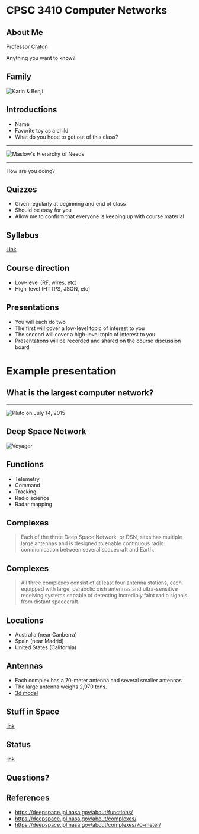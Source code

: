 CPSC 3410 Computer Networks
===========================

About Me
--------

Professor Craton

Anything you want to know?

Family
------

![Karin & Benji](https://joncraton.com/public/benji-karin.jpg)

Introductions
-------------

- Name
- Favorite toy as a child
- What do you hope to get out of this class?

---

![Maslow's Hierarchy of Needs](https://upload.wikimedia.org/wikipedia/commons/thumb/3/33/MaslowsHierarchyOfNeeds.svg/640px-MaslowsHierarchyOfNeeds.svg.png)

---

How are you doing?

Quizzes
-------

- Given regularly at beginning and end of class
- Should be easy for you
- Allow me to confirm that everyone is keeping up with course material

Syllabus
--------

[Link](../syllabus.html)

Course direction
----------------

- Low-level (RF, wires, etc)
- High-level (HTTPS, JSON, etc)

Presentations
-------------

- You will each do two
- The first will cover a low-level topic of interest to you
- The second will cover a high-level topic of interest to you
- Presentations will be recorded and shared on the course discussion board

Example presentation
====================

What is the largest computer network?
-------------------------------------

-----

![Pluto on July 14, 2015](https://upload.wikimedia.org/wikipedia/commons/thumb/e/ef/Pluto_in_True_Color_-_High-Res.jpg/480px-Pluto_in_True_Color_-_High-Res.jpg)

Deep Space Network
------------------

![Voyager](https://deepspace.jpl.nasa.gov/assets/images/about/about_imgrr.jpg)

Functions
---------

- Telemetry
- Command
- Tracking
- Radio science
- Radar mapping

Complexes
---------

> Each of the three Deep Space Network, or DSN, sites has multiple large antennas and is designed to enable continuous radio communication between several spacecraft and Earth. 

Complexes
---------

> All three complexes consist of at least four antenna stations, each equipped with large, parabolic dish antennas and ultra-sensitive receiving systems capable of detecting incredibly faint radio signals from distant spacecraft.

Locations
---------

- Australia (near Canberra)
- Spain (near Madrid)
- United States (California)

Antennas
--------

- Each complex has a 70-meter antenna and several smaller antennas
- The large antenna weighs 2,970 tons.
- [3d model](https://deepspace.jpl.nasa.gov/about/complexes/70-meter/)

Stuff in Space
--------------

[link](http://stuffin.space/)

Status
------

[link](https://eyes.nasa.gov/dsn/dsn.html)

Questions?
----------

References
----------

- https://deepspace.jpl.nasa.gov/about/functions/
- https://deepspace.jpl.nasa.gov/about/complexes/
- https://deepspace.jpl.nasa.gov/about/complexes/70-meter/
